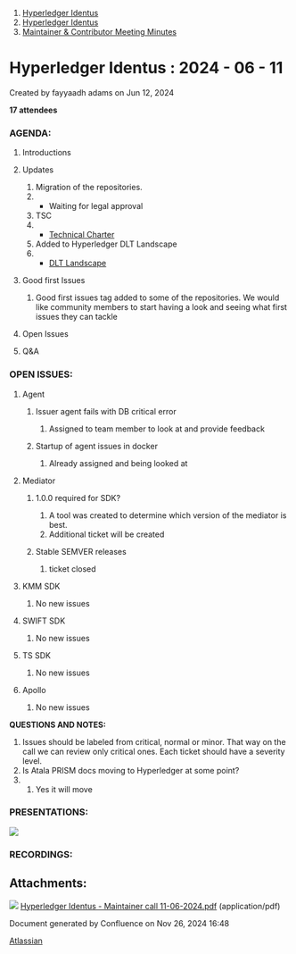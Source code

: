 1. [Hyperledger Identus](index.html)
2. [Hyperledger Identus](Hyperledger-Identus_19333139.html)
3. [Maintainer &amp; Contributor Meeting Minutes](19335911.html)

# Hyperledger Identus : 2024 - 06 - 11

Created by fayyaadh adams on Jun 12, 2024

**17 attendees**

### AGENDA:

1. Introductions
2. Updates
   
   1. Migration of the repositories.
   2. - Waiting for legal approval
   3. TSC
   4. - [Technical Charter](https://docs.google.com/document/d/1FmuBuSz79Yvnv87HZLhhMEMp-VrztuIHyiaMgoIKZE8/edit)
   5. Added to Hyperledger DLT Landscape
   6. - [DLT Landscape](https://dltlandscape.hyperledger.org/projects)
3. Good first Issues
   
   1. Good first issues tag added to some of the repositories. We would like community members to start having a look and seeing what first issues they can tackle
4. Open Issues
5. Q&amp;A

### OPEN ISSUES:

1. Agent
   
   1. Issuer agent fails with DB critical error
      
      1. Assigned to team member to look at and provide feedback
   2. Startup of agent issues in docker
      
      1. Already assigned and being looked at
2. Mediator
   
   1. 1.0.0 required for SDK?
      
      1. A tool was created to determine which version of the mediator is best.
      2. Additional ticket will be created
   2. Stable SEMVER releases
      
      1. ticket closed
3. KMM SDK
   
   1. No new issues
4. SWIFT SDK
   
   1. No new issues
5. TS SDK
   
   1. No new issues
6. Apollo
   
   1. No new issues

**QUESTIONS AND NOTES:**

1. Issues should be labeled from critical, normal or minor. That way on the call we can review only critical ones. Each ticket should have a severity level.
2. Is Atala PRISM docs moving to Hyperledger at some point?
3. 1. Yes it will move

### PRESENTATIONS:

[![](attachments/thumbnails/19334638/19335929)](attachments/19334638/19335929.pdf)

### RECORDINGS:

## Attachments:

![](images/icons/bullet_blue.gif) [Hyperledger Identus - Maintainer call 11-06-2024.pdf](attachments/19334638/19335929.pdf) (application/pdf)

Document generated by Confluence on Nov 26, 2024 16:48

[Atlassian](http://www.atlassian.com/)
